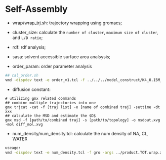# Self-Assembly

- wrap/wrap\_trj.sh: trajectory wrapping using gromacs;

- cluster\_size: calculate the `number of cluster`, `maximum size of cluster`, and `L/D ratio`;
- rdf: rdf analysis;
- sasa: solvent accessible surface area analsysis;
- order\_param: order parameter analysis

```bash
## cal_order.sh
vmd -dispdev text -e order_v1.tcl -f ../../../model_construct/K4_0.15M_20_conc.gro -args ../product.??.wrap.xtc
```

- diffusion constant:
```
# utilizing gmx related commands
## combine multiple trajectories into one
gmx trjcat -cat -f [traj list] -o [name of combined traj] -settime -dt xxx
## calculate the MSD and estimate the $D$
gmx msd -f [path/to/combined traj] -s [path/to/topology] -o msdout.xvg -mol diff_mol.xvg
```

- num\_density/num\_density.tcl: calculate the num density of NA, CL, WATER
```bash
useage:
vmd -dispdev text -e num_density.tcl -f gro -args ../product.TOT.wrap.xtc
```
